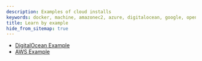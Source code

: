 ```yaml
---
description: Examples of cloud installs
keywords: docker, machine, amazonec2, azure, digitalocean, google, openstack, rackspace, softlayer, virtualbox, vmwarefusion, vmwarevcloudair, vmwarevsphere, exoscale
title: Learn by example
hide_from_sitemap: true
---
```

-   [DigitalOcean Example](ocean.md)
-   [AWS Example](aws.md)
